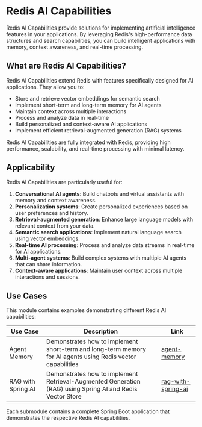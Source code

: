 # Redis AI Capabilities

Redis AI Capabilities provide solutions for implementing artificial intelligence features in your applications. By leveraging Redis's high-performance data structures and search capabilities, you can build intelligent applications with memory, context awareness, and real-time processing.

## What are Redis AI Capabilities?

Redis AI Capabilities extend Redis with features specifically designed for AI applications. They allow you to:

- Store and retrieve vector embeddings for semantic search
- Implement short-term and long-term memory for AI agents
- Maintain context across multiple interactions
- Process and analyze data in real-time
- Build personalized and context-aware AI applications
- Implement efficient retrieval-augmented generation (RAG) systems

Redis AI Capabilities are fully integrated with Redis, providing high performance, scalability, and real-time processing with minimal latency.

## Applicability

Redis AI Capabilities are particularly useful for:

1. **Conversational AI agents**: Build chatbots and virtual assistants with memory and context awareness.
2. **Personalization systems**: Create personalized experiences based on user preferences and history.
3. **Retrieval-augmented generation**: Enhance large language models with relevant context from your data.
4. **Semantic search applications**: Implement natural language search using vector embeddings.
5. **Real-time AI processing**: Process and analyze data streams in real-time for AI applications.
6. **Multi-agent systems**: Build complex systems with multiple AI agents that can share information.
7. **Context-aware applications**: Maintain user context across multiple interactions and sessions.

## Use Cases

This module contains examples demonstrating different Redis AI capabilities:

| Use Case           | Description                                                                                                 | Link                                       |
|--------------------|-------------------------------------------------------------------------------------------------------------|--------------------------------------------|
| Agent Memory       | Demonstrates how to implement short-term and long-term memory for AI agents using Redis vector capabilities | [agent-memory](./agent-memory)             |
| RAG with Spring AI | Demonstrates how to implement Retrieval-Augmented Generation (RAG) using Spring AI and Redis Vector Store   | [rag-with-spring-ai](./rag-with-spring-ai) |

Each submodule contains a complete Spring Boot application that demonstrates the respective Redis AI capabilities.
